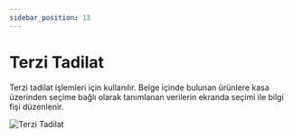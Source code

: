 ```yaml
---
sidebar_position: 13
---
```


# Terzi Tadilat

Terzi tadilat işlemleri için kullanılır. Belge içinde bulunan ürünlere kasa üzerinden seçime bağlı olarak tanımlanan verilerin ekranda seçimi ile bilgi fişi düzenlenir.

![Terzi Tadilat](/img/moduller/terzi-tadilat.png)
